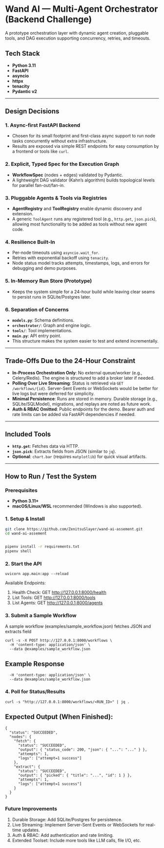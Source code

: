 # Wand AI — Multi-Agent Orchestrator (Backend Challenge)

A prototype orchestration layer with dynamic agent creation, pluggable tools, and DAG execution supporting concurrency, retries, and timeouts.

## Tech Stack

- **Python 3.11**
- **FastAPI**
- **asyncio**
- **httpx**
- **tenacity**
- **Pydantic v2**

---

## Design Decisions

### 1. Async-first FastAPI Backend
- Chosen for its small footprint and first-class async support to run node tasks concurrently without extra infrastructure.
- Results are exposed via simple REST endpoints for easy consumption by a frontend or tools like `curl`.

### 2. Explicit, Typed Spec for the Execution Graph
- **WorkflowSpec** (nodes + edges) validated by Pydantic.
- A lightweight DAG validator (Kahn’s algorithm) builds topological levels for parallel fan-out/fan-in.

### 3. Pluggable Agents & Tools via Registries
- **AgentRegistry** and **ToolRegistry** enable dynamic discovery and extension.
- A generic `ToolAgent` runs any registered tool (e.g., `http.get`, `json.pick`), allowing most functionality to be added as tools without new agent code.

### 4. Resilience Built-In
- Per-node timeouts using `asyncio.wait_for`.
- Retries with exponential backoff using `tenacity`.
- Node status model tracks attempts, timestamps, logs, and errors for debugging and demo purposes.

### 5. In-Memory Run Store (Prototype)
- Keeps the system simple for a 24-hour build while leaving clear seams to persist runs in SQLite/Postgres later.

### 6. Separation of Concerns
- **`models.py`**: Schema definitions.
- **`orchestrator/`**: Graph and engine logic.
- **`tools/`**: Tool implementations.
- **`main.py`**: API entry point.
- This structure makes the system easier to test and extend incrementally.

---

## Trade-Offs Due to the 24-Hour Constraint

- **In-Process Orchestration Only**: No external queue/worker (e.g., Celery/Redis). The engine is structured to add a broker later if needed.
- **Polling Over Live Streaming**: Status is retrieved via `GET /workflows/{id}`. Server-Sent Events or WebSockets would be better for live logs but were deferred for simplicity.
- **Minimal Persistence**: Runs are stored in memory. Durable storage (e.g., SQLite/SQLModel), migrations, and replays are noted as future work.
- **Auth & RBAC Omitted**: Public endpoints for the demo. Bearer auth and rate limits can be added via FastAPI dependencies if needed.

---

## Included Tools

- **`http.get`**: Fetches data via HTTP.
- **`json.pick`**: Extracts fields from JSON (similar to `jq`).
- **Optional**: `chart.bar` (requires `matplotlib`) for quick visual artifacts.

---

## How to Run / Test the System

### Prerequisites

- **Python 3.11+**
- **macOS/Linux/WSL** recommended (Windows is also supported).

### 1. Setup & Install

```bash
git clone https://github.com/ZenitsuSlayer/wand-ai-assement.git
cd wand-ai-assement


pipenv install -r requirements.txt
pipenv shell
```

### 2. Start the API
```
uvicorn app.main:app --reload
```

Available Endpoints:
1. Health Check: GET http://127.0.0.1:8000/health
2. List Tools: GET http://127.0.0.1:8000/tools
3. List Agents: GET http://127.0.0.1:8000/agents

### 3. Submit a Sample Workflow
A sample workflow (examples/sample_workflow.json) fetches JSON and extracts field

```
curl -s -X POST http://127.0.0.1:8000/workflows \
  -H 'content-type: application/json' \
  --data @examples/sample_workflow.json
```

## Example Response
```curl -s -X POST http://127.0.0.1:8000/workflows \
  -H 'content-type: application/json' \
  --data @examples/sample_workflow.json
  ```
### 4. Poll for Status/Results
```
curl -s "http://127.0.0.1:8000/workflows/<RUN_ID>" | jq .
```

## Expected Output (When Finished):

```
{
  "status": "SUCCEEDED",
  "nodes": {
    "fetch": {
      "status": "SUCCEEDED",
      "output": { "status_code": 200, "json": { "...": "..." } },
      "attempts": 1,
      "logs": ["attempt=1 success"]
    },
    "extract": {
      "status": "SUCCEEDED",
      "output": { "picked": { "title": "...", "id": 1 } },
      "attempts": 1,
      "logs": ["attempt=1 success"]
    }
  }
}
```
### Future Improvements
1. Durable Storage: Add SQLite/Postgres for persistence.
2. Live Streaming: Implement Server-Sent Events or WebSockets for real-time updates.
3. Auth & RBAC: Add authentication and rate limiting.
4. Extended Toolset: Include more tools like LLM calls, file I/O, etc.
